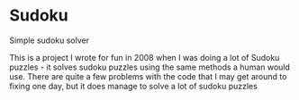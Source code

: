 Sudoku
======

Simple sudoku solver

This is a project I wrote for fun in 2008 when I was doing a lot of Sudoku puzzles - it solves sudoku puzzles using the same methods a human would use. There are quite a few problems with the code that I may get around to fixing one day, but it does manage to solve a lot of sudoku puzzles

